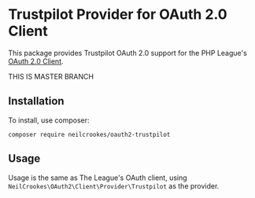 # Trustpilot Provider for OAuth 2.0 Client

This package provides Trustpilot OAuth 2.0 support for the PHP League's [OAuth 2.0 Client](https://github.com/thephpleague/oauth2-client).

THIS IS MASTER BRANCH

## Installation

To install, use composer:

```
composer require neilcrookes/oauth2-trustpilot
```

## Usage

Usage is the same as The League's OAuth client, using `NeilCrookes\OAuth2\Client\Provider\Trustpilot` as the provider.
